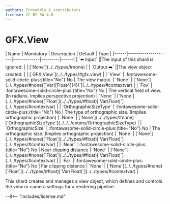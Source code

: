 ```yaml
---
authors: Formabble & contributors
license: CC-BY-SA-4.0
---
```



# GFX.View

<div class="sh-parameters" markdown="1">
| Name | Mandatory | Description | Default | Type |
|------|---------------------|-------------|---------|------|
| `⬅️ Input` ||The input of this shard is ignored. | | [`None`](../../types/#none) |
| `Output ➡️` ||The view object created. | | [`GFX.View`](../../types/#gfx.view) |
| `View` | :fontawesome-solid-circle-plus:{title="No"} No  | The view matrix. | `None` | [`None`](../../types/#none)[`Var([Float4](4))`](../../types/#contextvar) |
| `Fov` | :fontawesome-solid-circle-plus:{title="No"} No  | The vertical field of view. (In radians. Implies perspective projection) | `None` | [`None`](../../types/#none)[`Float`](../../types/#float)[`Var(Float)`](../../types/#contextvar) |
| `OrthographicSizeType` | :fontawesome-solid-circle-plus:{title="No"} No  | The type of orthographic size. (Implies orthographic projection) | `None` | [`None`](../../types/#none)[`OrthographicSizeType`](../../../enums/OrthographicSizeType) |
| `OrthographicSize` | :fontawesome-solid-circle-plus:{title="No"} No  | The orthographic size. (Implies orthographic projection) | `None` | [`None`](../../types/#none)[`Float`](../../types/#float)[`Var(Float)`](../../types/#contextvar) |
| `Near` | :fontawesome-solid-circle-plus:{title="No"} No  | Near clipping distance | `None` | [`None`](../../types/#none)[`Float`](../../types/#float)[`Var(Float)`](../../types/#contextvar) |
| `Far` | :fontawesome-solid-circle-plus:{title="No"} No  | Far clipping distance | `None` | [`None`](../../types/#none)[`Float`](../../types/#float)[`Var(Float)`](../../types/#contextvar) |

</div>

This shard creates and manages a view object, which defines and controls the view or camera settings for a rendering pipeline.

--8<-- "includes/license.md"

